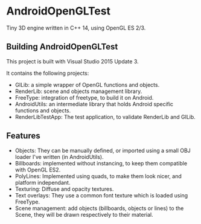 AndroidOpenGLTest
=================

Tiny 3D engine written in C++ 14, using OpenGL ES 2/3.

Building AndroidOpenGLTest
--------------------------

This project is built with Visual Studio 2015 Update 3.

It contains the following projects:
- GlLib: a simple wrapper of OpenGL functions and objects.
- RenderLib: scene and objects management library.
- FreeType: integration of freetype, to build it on Android.
- AndroidUtils: an intermediate library that holds Android specific functions and objects.
- RenderLibTestApp: The test application, to validate RenderLib and GlLib.

Features
--------

- Objects: They can be manually defined, or imported using a small OBJ loader I've written (in AndroidUtils).
- Billboards: implemented without instancing, to keep them compatible with OpenGL ES2.
- PolyLines: Implemented using quads, to make them look nicer, and platform independant.
- Texturing: Diffuse and opacity textures.
- Text overlays: They use a common font texture which is loaded using FreeType.
- Scene management: add objects (billboards, objects or lines) to the Scene, they will be drawn respectively to their material.
